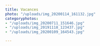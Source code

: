 ```yaml
---
title: Vacances
photo: "/uploads/img_20200114_161132.jpg"
categoryphotos:
- "/uploads/img_20200711_151646.jpg"
- "/uploads/img_20191118_123437.jpg"
- "/uploads/img_20200109_164543.jpg"

---
```

